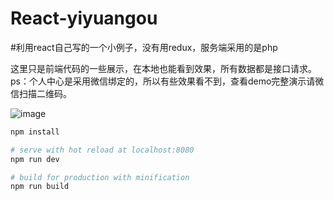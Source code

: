 # React-yiyuangou

#利用react自己写的一个小例子，没有用redux，服务端采用的是php

这里只是前端代码的一些展示，在本地也能看到效果，所有数据都是接口请求。ps：个人中心是采用微信绑定的，所以有些效果看不到，查看demo完整演示请微信扫描二维码。

 ![image](https://github.com/ty19105/React-yiyuangou/blob/master/36FD604BF245C98505FECD97F8DD623A.jpg)


``` bash
npm install

# serve with hot reload at localhost:8080
npm run dev

# build for production with minification
npm run build
```

